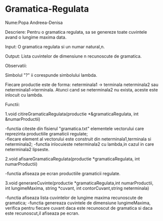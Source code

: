 # Gramatica-Regulata

Nume:Popa Andreea-Denisa

Descriere: Pentru o gramatica regulata, sa se genereze toate cuvintele avand o lungime maxima data.

Input: O gramatica regulata si un numar natural,n.

Output: Lista cuvintelor de dimensiune n recunoscute de gramatica.

Observatii:

Simbolul "?" ii corespunde simbolului lambda.

Fiecare productie este de forma: neterminala1 -> terminala neterminala2 sau neterminala1->terminala. Atunci cand se neterminala2 nu exista, aceste este inlocuit cu lambda.

Functii:

1.void citireGramaticaRegulata(productie *&gramaticaRegulata, int &numarProductii)

-functia citeste din fisierul "gramatica.txt" elementele vectorului care reprezinta productiile gramaticii regulate;                    
-fiecare element al vectorului este construit din neterminala1,terminala si neterminala2;
-functia inlocuieste neterminala2 cu lambda,in cazul in care neterminala2 lipseste.

2.void afisareGramaticaRegulata(productie *gramaticaRegulata, int numarProductii)

-functia afiseaza pe ecran productiile gramaticii regulate.

3.void generareCuvinte(productie *gramaticaRegulata,int numarProductii, int lungimeMaxima, string *cuvant, int contorCuvant,string neterminala)

-functia afiseaza lista cuvintelor de lungime maxima recunoscute de gramatica;
-functia genereaza cuvintele de dimensiune lungimeMaxima, verifica pentru fiecare cuvant daca este recunoscut de gramatica si daca este recunoscut,il afiseaza pe ecran.
